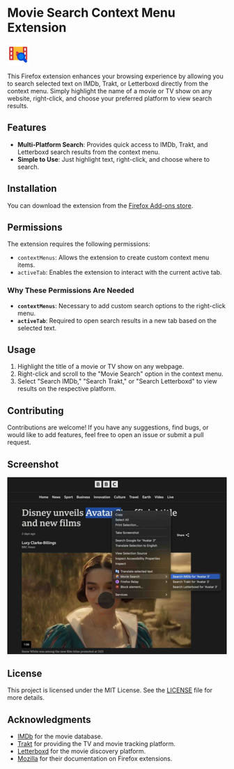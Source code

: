 # Movie Search Context Menu Extension

<img src="./src/icons/icon.png" alt="Movie Search Icon" width="50" height="50">

This Firefox extension enhances your browsing experience by allowing you to search selected text on IMDb, Trakt, or Letterboxd directly from the context menu. Simply highlight the name of a movie or TV show on any website, right-click, and choose your preferred platform to view search results.

## Features

- **Multi-Platform Search**: Provides quick access to IMDb, Trakt, and Letterboxd search results from the context menu.
- **Simple to Use**: Just highlight text, right-click, and choose where to search.

## Installation

You can download the extension from the [Firefox Add-ons store](https://addons.mozilla.org/en-US/firefox/addon/imdb-trakt-letterboxd-search/).

## Permissions

The extension requires the following permissions:

- `contextMenus`: Allows the extension to create custom context menu items.
- `activeTab`: Enables the extension to interact with the current active tab.

### Why These Permissions Are Needed

- **`contextMenus`**: Necessary to add custom search options to the right-click menu.
- **`activeTab`**: Required to open search results in a new tab based on the selected text.

## Usage

1. Highlight the title of a movie or TV show on any webpage.
2. Right-click and scroll to the "Movie Search" option in the context menu.
3. Select "Search IMDb," "Search Trakt," or "Search Letterboxd" to view results on the respective platform.

## Contributing

Contributions are welcome! If you have any suggestions, find bugs, or would like to add features, feel free to open an issue or submit a pull request.

## Screenshot

<img src="./screenshots/screenshot.jpg" alt="Screenshot" width="600">

## License

This project is licensed under the MIT License. See the [LICENSE](LICENSE) file for more details.

## Acknowledgments

- [IMDb](https://www.imdb.com/) for the movie database.
- [Trakt](https://trakt.tv/) for providing the TV and movie tracking platform.
- [Letterboxd](https://letterboxd.com/) for the movie discovery platform.
- [Mozilla](https://developer.mozilla.org/) for their documentation on Firefox extensions.
